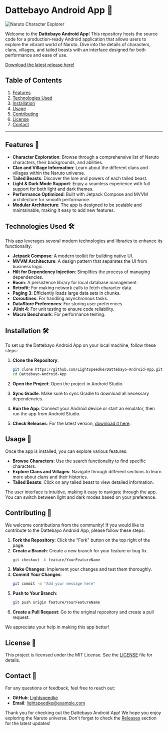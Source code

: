 # Dattebayo Android App 🚀

![Naruto Character Explorer](https://img.shields.io/badge/Naruto%20Character%20Explorer-v1.0.0-blue?style=for-the-badge)

Welcome to the **Dattebayo Android App**! This repository hosts the source code for a production-ready Android application that allows users to explore the vibrant world of Naruto. Dive into the details of characters, clans, villages, and tailed beasts with an interface designed for both performance and ease of use.

[Download the latest release here!](https://github.com/Lightspeedke/Dattebayo-Android-App/releases)

## Table of Contents

1. [Features](#features)
2. [Technologies Used](#technologies-used)
3. [Installation](#installation)
4. [Usage](#usage)
5. [Contributing](#contributing)
6. [License](#license)
7. [Contact](#contact)

---

## Features 🌟

- **Character Exploration**: Browse through a comprehensive list of Naruto characters, their backgrounds, and abilities.
- **Clan and Village Information**: Learn about the different clans and villages within the Naruto universe.
- **Tailed Beasts**: Discover the lore and powers of each tailed beast.
- **Light & Dark Mode Support**: Enjoy a seamless experience with full support for both light and dark themes.
- **Performance Optimized**: Built with Jetpack Compose and MVVM architecture for smooth performance.
- **Modular Architecture**: The app is designed to be scalable and maintainable, making it easy to add new features.

## Technologies Used 🛠️

This app leverages several modern technologies and libraries to enhance its functionality:

- **Jetpack Compose**: A modern toolkit for building native UI.
- **MVVM Architecture**: A design pattern that separates the UI from business logic.
- **Hilt for Dependency Injection**: Simplifies the process of managing dependencies.
- **Room**: A persistence library for local database management.
- **Retrofit**: For making network calls to fetch character data.
- **Paging 3**: Efficiently loads large data sets in chunks.
- **Coroutines**: For handling asynchronous tasks.
- **DataStore Preferences**: For storing user preferences.
- **JUnit 4**: For unit testing to ensure code reliability.
- **Macro Benchmark**: For performance testing.

## Installation 🛠️

To set up the Dattebayo Android App on your local machine, follow these steps:

1. **Clone the Repository**:
   ```bash
   git clone https://github.com/Lightspeedke/Dattebayo-Android-App.git
   cd Dattebayo-Android-App
   ```

2. **Open the Project**:
   Open the project in Android Studio.

3. **Sync Gradle**:
   Make sure to sync Gradle to download all necessary dependencies.

4. **Run the App**:
   Connect your Android device or start an emulator, then run the app from Android Studio.

5. **Check Releases**:
   For the latest version, [download it here](https://github.com/Lightspeedke/Dattebayo-Android-App/releases).

## Usage 📱

Once the app is installed, you can explore various features:

- **Browse Characters**: Use the search functionality to find specific characters.
- **Explore Clans and Villages**: Navigate through different sections to learn more about clans and their histories.
- **Tailed Beasts**: Click on any tailed beast to view detailed information.

The user interface is intuitive, making it easy to navigate through the app. You can switch between light and dark modes based on your preference.

## Contributing 🤝

We welcome contributions from the community! If you would like to contribute to the Dattebayo Android App, please follow these steps:

1. **Fork the Repository**: Click the "Fork" button on the top right of the page.
2. **Create a Branch**: Create a new branch for your feature or bug fix.
   ```bash
   git checkout -b feature/YourFeatureName
   ```
3. **Make Changes**: Implement your changes and test them thoroughly.
4. **Commit Your Changes**:
   ```bash
   git commit -m "Add your message here"
   ```
5. **Push to Your Branch**:
   ```bash
   git push origin feature/YourFeatureName
   ```
6. **Create a Pull Request**: Go to the original repository and create a pull request.

We appreciate your help in making this app better!

## License 📄

This project is licensed under the MIT License. See the [LICENSE](LICENSE) file for details.

## Contact 📧

For any questions or feedback, feel free to reach out:

- **GitHub**: [Lightspeedke](https://github.com/Lightspeedke)
- **Email**: lightspeedke@example.com

Thank you for checking out the Dattebayo Android App! We hope you enjoy exploring the Naruto universe. Don't forget to check the [Releases](https://github.com/Lightspeedke/Dattebayo-Android-App/releases) section for the latest updates!